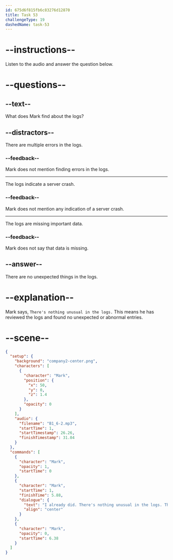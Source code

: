 ```yaml
---
id: 675d6f815fb6c83276d12870
title: Task 53
challengeType: 19
dashedName: task-53
---
```


<!-- (audio) Mark: I already did. There's nothing unusual in the logs. This is strange, isn't it? -->

# --instructions--

Listen to the audio and answer the question below.

# --questions--

## --text--

What does Mark find about the logs?

## --distractors--

There are multiple errors in the logs.

### --feedback--

Mark does not mention finding errors in the logs.

---

The logs indicate a server crash.

### --feedback--

Mark does not mention any indication of a server crash.

---

The logs are missing important data.

### --feedback--

Mark does not say that data is missing.

## --answer--

There are no unexpected things in the logs.

# --explanation--

Mark says, `There's nothing unusual in the logs.` This means he has reviewed the logs and found no unexpected or abnormal entries.


# --scene--

```json
{
  "setup": {
    "background": "company2-center.png",
    "characters": [
      {
        "character": "Mark",
        "position": {
          "x": 50,
          "y": 0,
          "z": 1.4
        },
        "opacity": 0
      }
    ],
    "audio": {
      "filename": "B1_6-2.mp3",
      "startTime": 1,
      "startTimestamp": 26.26,
      "finishTimestamp": 31.04
    }
  },
  "commands": [
    {
      "character": "Mark",
      "opacity": 1,
      "startTime": 0
    },
    {
      "character": "Mark",
      "startTime": 1,
      "finishTime": 5.88,
      "dialogue": {
        "text": "I already did. There's nothing unusual in the logs. This is strange, isn't it?",
        "align": "center"
      }
    },
    {
      "character": "Mark",
      "opacity": 0,
      "startTime": 6.38
    }
  ]
}
```

